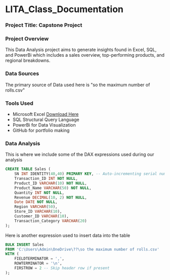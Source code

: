# LITA_Class_Documentation

### Project Title: Capstone Project

### Project Overview 
This Data Analysis project aims to generate insights found in Excel, SQL, and PowerBi which includes a sales overview, top-performing products, and regional breakdowns.

### Data Sources
The primary source of Data used here is "so the maximum number of rolls.csv"

### Tools Used
- Microsoft Excel [Download Here](https://www.microsoft.com/en-us/microsoft-365/p/excel/cfq7ttc0k7dx)
- SQL Structural Query Language
- PowerBi for Data Visualization
- GitHub for portfolio making

### Data Analysis
This is where we include some of the DAX expressions used during our analysis

```SQL
CREATE TABLE Sales (
    SN INT IDENTITY(40,40) PRIMARY KEY, -- Auto-incrementing serial number starting from 1
    Transaction_ID INT NOT NULL,
    Product_ID VARCHAR(10) NOT NULL,
    Product_Name VARCHAR(50) NOT NULL,
    Quantity INT NOT NULL,
    Revenue DECIMAL(10, 2) NOT NULL,
    Date DATE NOT NULL,
    Region VARCHAR(50),
    Store_ID VARCHAR(10),
    Customer_ID VARCHAR(10),
    Transaction_Category VARCHAR(20)
);
```

Here is another expression used to insert data into the table

```SQL
BULK INSERT Sales
FROM 'C:\Users\Admin\OneDrive\??\so the maximum number of rolls.csv'
WITH (
    FIELDTERMINATOR = ',', 
    ROWTERMINATOR = '\n',
    FIRSTROW = 2 -- Skip header row if present
);
```
